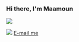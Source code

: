 ### Hi there, I'm Maamoun
![](https://komarev.com/ghpvc/?username=maamounhajnajeeb&style=for-the-badge)

[<img src="https://www.bing.com/images/search?view=detailV2&ccid=b5oDvUVU&id=926FD520C024829378D145F857546E125258B938&thid=OIP.b5oDvUVU5UVN4cefTJGq3wHaHa&mediaurl=https%3a%2f%2fwww.effa.nl%2fwp-content%2fuploads%2f2018%2f01%2flinkedin-logo.png&cdnurl=https%3a%2f%2fth.bing.com%2fth%2fid%2fR.6f9a03bd4554e5454de1c79f4c91aadf%3frik%3dOLlYUhJuVFf4RQ%26pid%3dImgRaw%26r%3d0&exph=3000&expw=3000&q=linked+in+icon&simid=608036858656024375&FORM=IRPRST&ck=DEE4C249A5E1000FFD7A6639FFE37035&selectedIndex=0&itb=0&ajaxhist=0&ajaxserp=0">](https://www.linkedin.com/in/maamoun-hajnajeeb/)
[E-mail me](mailto:maamoun.haj.najeeb@gmail.com "Maamoun's email")
